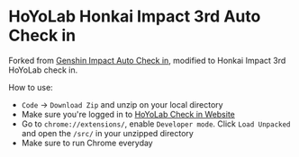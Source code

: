 # HoYoLab Honkai Impact 3rd Auto Check in
Forked from [Genshin Impact Auto Check in](https://github.com/tqk2811/AutoCheckinGI), modified to Honkai Impact 3rd HoYoLab check in.

How to use: 
+ `Code` -> `Download Zip` and unzip on your local directory 
+ Make sure you're logged in to [HoYoLab Check in Website](https://act.hoyolab.com/bbs/event/signin-bh3/index.html?act_id=e202110291205111)  
+ Go to `chrome://extensions/`, enable `Developer mode`. Click `Load Unpacked` and open the `/src/` in your unzipped directory
+ Make sure to run Chrome everyday
